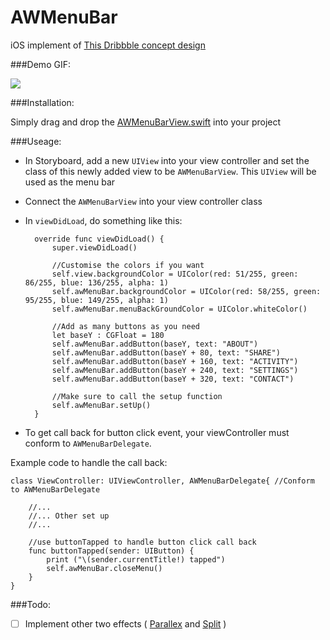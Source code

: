 # AWMenuBar

iOS implement of [This Dribbble concept design](https://dribbble.com/shots/1954664-CSS-Menu-Animations)

###Demo GIF:

![](https://github.com/hkalexling/AWMenuBar/blob/master/AWMenuBar.gif)

###Installation:

Simply drag and drop the [AWMenuBarView.swift](https://github.com/hkalexling/AWMenuBar/blob/master/AWMenuBar/AWMenuBarView.swift) into your project

###Useage:

- In Storyboard, add a new `UIView` into your view controller and set the class of this newly added view to be `AWMenuBarView`. This `UIView` will be used as the menu bar
- Connect the `AWMenuBarView` into your view controller class
- In `viewDidLoad`, do something like this:

        override func viewDidLoad() {
		    super.viewDidLoad()
		
            //Customise the colors if you want
		    self.view.backgroundColor = UIColor(red: 51/255, green: 86/255, blue: 136/255, alpha: 1)
		    self.awMenuBar.backgroundColor = UIColor(red: 58/255, green: 95/255, blue: 149/255, alpha: 1)
            self.awMenuBar.menuBackGroundColor = UIColor.whiteColor()
    
            //Add as many buttons as you need
		    let baseY : CGFloat = 180
		    self.awMenuBar.addButton(baseY, text: "ABOUT")
		    self.awMenuBar.addButton(baseY + 80, text: "SHARE")
		    self.awMenuBar.addButton(baseY + 160, text: "ACTIVITY")
	    	self.awMenuBar.addButton(baseY + 240, text: "SETTINGS")
	    	self.awMenuBar.addButton(baseY + 320, text: "CONTACT")
		
            //Make sure to call the setup function
		    self.awMenuBar.setUp()
	    }

- To get call back for button click event, your viewController must conform to `AWMenuBarDelegate`. 

Example code to handle the call back:

    class ViewController: UIViewController, AWMenuBarDelegate{ //Conform to AWMenuBarDelegate
  
        //...
        //... Other set up
	    //...
	
        //use buttonTapped to handle button click call back
      	func buttonTapped(sender: UIButton) {
		    print ("\(sender.currentTitle!) tapped")
		    self.awMenuBar.closeMenu()
		}
    }

###Todo:

- [ ] Implement other two effects ( [Parallex](http://codepen.io/virgilpana/full/dPKavr/) and [Split](http://codepen.io/virgilpana/full/wBXNJM/) )


